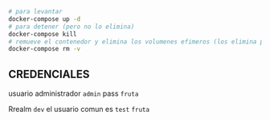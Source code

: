 ```bash
# para levantar
docker-compose up -d
# para detener (pero no lo elimina)
docker-compose kill
# remueve el contenedor y elimina los volumenes efimeros (los elimina para siempre)
docker-compose rm -v
```

## CREDENCIALES
usuario administrador `admin` pass `fruta`

Rrealm `dev` el usuario comun es `test` `fruta`